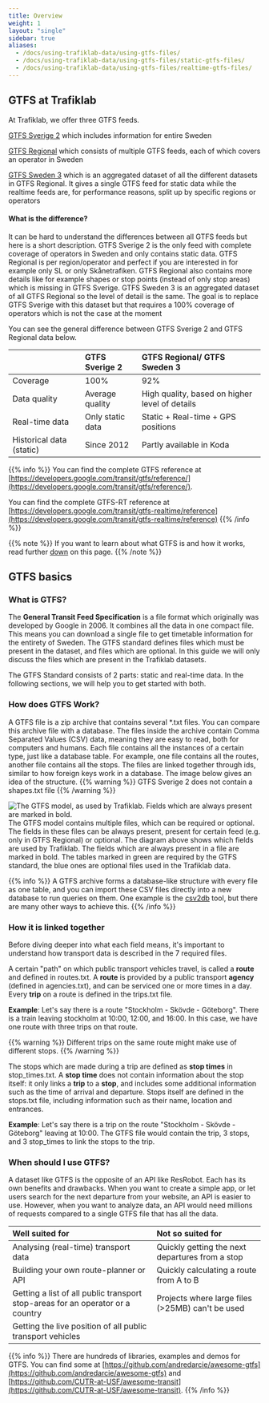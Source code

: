 ```yaml
---
title: Overview
weight: 1
layout: "single"
sidebar: true
aliases:
  - /docs/using-trafiklab-data/using-gtfs-files/
  - /docs/using-trafiklab-data/using-gtfs-files/static-gtfs-files/
  - /docs/using-trafiklab-data/using-gtfs-files/realtime-gtfs-files/
---
```


## GTFS at Trafiklab

At Trafiklab, we offer three GTFS feeds.

[GTFS Sverige 2](/api/gtfs-datasets/gtfs-sverige-2) which includes information for entire Sweden

[GTFS Regional](/api/gtfs-datasets/gtfs-regional) which consists of multiple GTFS feeds, each of which covers an
operator in Sweden

[GTFS Sweden 3](/api/gtfs-datasets/gtfs-sweden) which is an aggregated dataset of all the different datasets
  in GTFS Regional. It gives a single GTFS feed for static data while the realtime feeds are, for performance
  reasons, split up by specific regions or operators

#### What is the difference?
It can be hard to understand the differences between all GTFS feeds but here is a short description. GTFS Sverige 2 is
the only feed with complete coverage of operators in Sweden and only contains static data. GTFS Regional is per
region/operator and perfect if you are interested in for example only SL or only Skånetrafiken. GTFS Regional also
contains
more details like for example shapes or stop points (instead of only stop areas) which is missing in GTFS Sverige.
GTFS Sweden 3 is an aggregated dataset of all GTFS Regional so the level of detail is the same. The goal is to replace
GTFS Sverige with this dataset but that requires a 100% coverage of operators which is not the case at the moment

You can see the general difference between GTFS Sverige 2 and GTFS Regional data below.
<div class="wide">

|                          | GTFS Sverige 2   | GTFS Regional/ GTFS Sweden 3                   |
|:-------------------------|:-----------------|:-----------------------------------------------|
| Coverage                 | 100%             | 92%                                            |
| Data quality             | Average quality  | High quality, based on higher level of details |
| Real-time data           | Only static data | Static + Real-time + GPS positions             |
| Historical data (static) | Since 2012       | Partly available in Koda                       |

{{% info %}} You can find the complete GTFS reference
at [https://developers.google.com/transit/gtfs/reference/](https://developers.google.com/transit/gtfs/reference/).

You can find the complete GTFS-RT reference
at [https://developers.google.com/transit/gtfs-realtime/reference](https://developers.google.com/transit/gtfs-realtime/reference)
{{% /info %}}

{{% note %}} If you want to learn about what GTFS is and how it works, read further [down](./_index.md#gtfs-basics)
on this page.
{{% /note %}}


## GTFS basics

### What is GTFS?

The **General Transit Feed Specification** is a file format which originally was developed by Google in 2006. It
combines all the data in one compact file. This means you can download a single file to get timetable information for
the entirety of Sweden. The GTFS standard defines files which must be present in the dataset, and files which are
optional. In this guide we will only discuss the files which are present in the Trafiklab datasets.

The GTFS Standard consists of 2 parts: static and real-time data. In the following sections, we will help you to get
started with both.

### How does GTFS Work?

A GTFS file is a zip archive that contains several \*.txt files. You can compare this archive file with a database. The
files inside the archive contain Comma Separated Values (CSV) data, meaning they are easy to read, both for computers
and humans. Each file contains all the instances of a certain type, just like a database table. For example, one file
contains all the routes, another file contains all the stops. The files are linked together through ids, similar to how
foreign keys work in a database. The image below gives an idea of the structure.
{{% warning %}} GTFS Sverige 2 does not contain a shapes.txt file {{% /warning %}}

![The GTFS model, as used by Trafiklab. Fields which are always present are marked in bold.](/media/2020/05/gtfs-model.png)
The GTFS model contains multiple files, which can be required or optional. The fields in these files can be always
present, present for certain feed (e.g. only in GTFS Regional) or optional. The diagram above shows which fields are
used by Trafiklab. The fields which are always present in a file are marked in bold. The tables marked in green are
required by the GTFS standard, the blue ones are optional files used in the Trafiklab data.

{{% info %}} A GTFS archive forms a database-like structure with every file as one table, and you can import
these CSV files directly into a new database to run queries on them. One example is
the [csv2db](https://csv2db.github.io/) tool, but there are many other ways to achieve this. {{% /info %}}

### How it is linked together

Before diving deeper into what each field means, it's important to understand how transport data is described in the 7
required files.

A certain "path" on which public transport vehicles travel, is called a **route** and defined in routes.txt. A **route**
is provided by a public transport **agency** (defined in agencies.txt), and can be serviced one or more times in a
day. Every **trip** on a route is defined in the trips.txt file.

**Example**: Let's say there is a route "Stockholm - Skövde - Göteborg". There is a train leaving stockholm at 10:00,
12:00, and 16:00. In this case, we have one route with three trips on that route.

{{% warning %}} Different trips on the same route might make use of different stops. {{% /warning %}}

The stops which are made during a trip are defined as **stop times** in stop\_times.txt. A **stop time** does not
contain information about the stop itself: it only links a **trip** to a **stop**, and includes some additional
information such as the time of arrival and departure. Stops itself are defined in the stops.txt file, including
information such as their name, location and entrances.

**Example**: Let's say there is a trip on the route "Stockholm - Skövde - Göteborg" leaving at 10:00. The GTFS file
would contain the trip, 3 stops, and 3 stop\_times to link the stops to the trip.

### When should I use GTFS?

A dataset like GTFS is the opposite of an API like ResRobot. Each has its own benefits and drawbacks. When you want to
create a simple app, or let users search for the next departure from your website, an API is easier to use. However,
when you want to analyze data, an API would need millions of requests compared to a single GTFS file that has all the
data.

| Well suited for                                                                | Not so suited for                                   |
|:-------------------------------------------------------------------------------|:----------------------------------------------------|
| Analysing (real-time) transport data                                           | Quickly getting the next departures from a stop     |
| Building your own route-planner or API                                         | Quickly calculating a route from A to B             |
| Getting a list of all public transport stop-areas for an operator or a country | Projects where large files (&gt;25MB) can't be used |
| Getting the live position of all public transport vehicles                     |                                                     |

{{% info %}} There are hundreds of libraries, examples and demos for GTFS. You can find some
at [https://github.com/andredarcie/awesome-gtfs](https://github.com/andredarcie/awesome-gtfs)
and [https://github.com/CUTR-at-USF/awesome-transit](https://github.com/CUTR-at-USF/awesome-transit). {{% /info %}}